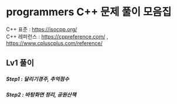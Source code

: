 # programmers C++ 문제 풀이 모음집
C++ 표준 : https://isocpp.org/ 
<br/>
C++ 레퍼런스 : https://cppreference.com/     ,     https://www.cpluscplus.com/reference/

## Lv1 풀이  <br/>
##### Step1 : 달리기경주, 추억점수
##### Step2 : 바탕화면 정리, 공원산책




